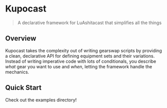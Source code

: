 # Kupocast

> A declarative framework for LuAshitacast that simplifies all the things

## Overview

Kupocast takes the complexity out of writing gearswap scripts by providing a clean, declarative API for defining equipment sets and their variations. Instead of writing imperative code with lots of conditionals, you describe *what* gear you want to use and *when*, letting the framework handle the mechanics.

## Quick Start

Check out the examples directory!
